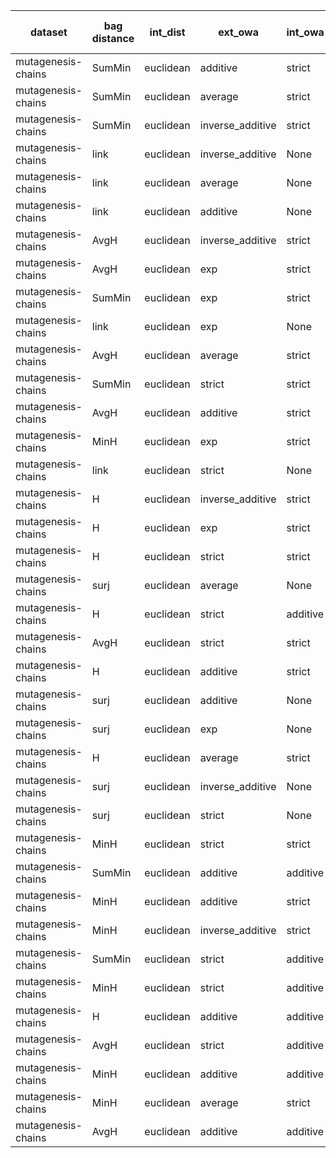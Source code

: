 | dataset | bag distance | int_dist | ext_owa | int_owa | Accuracy | F1 | TP | TN | FP | FN | Sensitivity | False Negative Rate | False Positive Rate | Specificity | Precission | False omission rate | FDR | Negative predictive value |
|---------|--------------|----------|---------|---------|----------|----|----|----|----|----|-------------|---------------------|---------------------|-------------|------------|---------------------|-----|---------------------------|
| mutagenesis-chains | SumMin | euclidean | additive | strict | 0.82 | 0.73 | 47 | 109 | 21 | 13 | 0.78 | 0.22 | 0.16 | 0.84 | 0.69 | 0.11 | 0.31 | 0.89 |
| mutagenesis-chains | SumMin | euclidean | average | strict | 0.81 | 0.72 | 47 | 106 | 24 | 13 | 0.78 | 0.22 | 0.18 | 0.82 | 0.66 | 0.11 | 0.34 | 0.89 |
| mutagenesis-chains | SumMin | euclidean | inverse_additive | strict | 0.82 | 0.71 | 41 | 115 | 15 | 19 | 0.68 | 0.32 | 0.12 | 0.88 | 0.73 | 0.14 | 0.27 | 0.86 |
| mutagenesis-chains | link | euclidean | inverse_additive | None | 0.82 | 0.71 | 41 | 115 | 15 | 19 | 0.68 | 0.32 | 0.12 | 0.88 | 0.73 | 0.14 | 0.27 | 0.86 |
| mutagenesis-chains | link | euclidean | average | None | 0.79 | 0.71 | 47 | 104 | 26 | 13 | 0.78 | 0.22 | 0.2 | 0.8 | 0.64 | 0.11 | 0.36 | 0.89 |
| mutagenesis-chains | link | euclidean | additive | None | 0.79 | 0.7 | 45 | 106 | 24 | 15 | 0.75 | 0.25 | 0.18 | 0.82 | 0.65 | 0.12 | 0.35 | 0.88 |
| mutagenesis-chains | AvgH | euclidean | inverse_additive | strict | 0.83 | 0.69 | 37 | 120 | 10 | 23 | 0.62 | 0.38 | 0.08 | 0.92 | 0.79 | 0.16 | 0.21 | 0.84 |
| mutagenesis-chains | AvgH | euclidean | exp | strict | 0.83 | 0.69 | 36 | 122 | 8 | 24 | 0.6 | 0.4 | 0.06 | 0.94 | 0.82 | 0.16 | 0.18 | 0.84 |
| mutagenesis-chains | SumMin | euclidean | exp | strict | 0.82 | 0.69 | 39 | 116 | 14 | 21 | 0.65 | 0.35 | 0.11 | 0.89 | 0.74 | 0.15 | 0.26 | 0.85 |
| mutagenesis-chains | link | euclidean | exp | None | 0.8 | 0.67 | 38 | 114 | 16 | 22 | 0.63 | 0.37 | 0.12 | 0.88 | 0.7 | 0.16 | 0.3 | 0.84 |
| mutagenesis-chains | AvgH | euclidean | average | strict | 0.79 | 0.66 | 38 | 112 | 18 | 22 | 0.63 | 0.37 | 0.14 | 0.86 | 0.68 | 0.16 | 0.32 | 0.84 |
| mutagenesis-chains | SumMin | euclidean | strict | strict | 0.78 | 0.64 | 37 | 112 | 18 | 23 | 0.62 | 0.38 | 0.14 | 0.86 | 0.67 | 0.17 | 0.33 | 0.83 |
| mutagenesis-chains | AvgH | euclidean | additive | strict | 0.79 | 0.64 | 36 | 114 | 16 | 24 | 0.6 | 0.4 | 0.12 | 0.88 | 0.69 | 0.17 | 0.31 | 0.83 |
| mutagenesis-chains | MinH | euclidean | exp | strict | 0.78 | 0.64 | 37 | 111 | 19 | 23 | 0.62 | 0.38 | 0.15 | 0.85 | 0.66 | 0.17 | 0.34 | 0.83 |
| mutagenesis-chains | link | euclidean | strict | None | 0.78 | 0.63 | 36 | 112 | 18 | 24 | 0.6 | 0.4 | 0.14 | 0.86 | 0.67 | 0.18 | 0.33 | 0.82 |
| mutagenesis-chains | H | euclidean | inverse_additive | strict | 0.76 | 0.62 | 36 | 109 | 21 | 24 | 0.6 | 0.4 | 0.16 | 0.84 | 0.63 | 0.18 | 0.37 | 0.82 |
| mutagenesis-chains | H | euclidean | exp | strict | 0.75 | 0.6 | 35 | 108 | 22 | 25 | 0.58 | 0.42 | 0.17 | 0.83 | 0.61 | 0.19 | 0.39 | 0.81 |
| mutagenesis-chains | H | euclidean | strict | strict | 0.76 | 0.59 | 33 | 112 | 18 | 27 | 0.55 | 0.45 | 0.14 | 0.86 | 0.65 | 0.19 | 0.35 | 0.81 |
| mutagenesis-chains | surj | euclidean | average | None | 0.74 | 0.59 | 35 | 106 | 24 | 25 | 0.58 | 0.42 | 0.18 | 0.82 | 0.59 | 0.19 | 0.41 | 0.81 |
| mutagenesis-chains | H | euclidean | strict | additive | 0.79 | 0.59 | 28 | 123 | 7 | 32 | 0.47 | 0.53 | 0.05 | 0.95 | 0.8 | 0.21 | 0.2 | 0.79 |
| mutagenesis-chains | AvgH | euclidean | strict | strict | 0.77 | 0.58 | 30 | 117 | 13 | 30 | 0.5 | 0.5 | 0.1 | 0.9 | 0.7 | 0.2 | 0.3 | 0.8 |
| mutagenesis-chains | H | euclidean | additive | strict | 0.72 | 0.58 | 37 | 100 | 30 | 23 | 0.62 | 0.38 | 0.23 | 0.77 | 0.55 | 0.19 | 0.45 | 0.81 |
| mutagenesis-chains | surj | euclidean | additive | None | 0.74 | 0.57 | 32 | 109 | 21 | 28 | 0.53 | 0.47 | 0.16 | 0.84 | 0.6 | 0.2 | 0.4 | 0.8 |
| mutagenesis-chains | surj | euclidean | exp | None | 0.76 | 0.56 | 29 | 116 | 14 | 31 | 0.48 | 0.52 | 0.11 | 0.89 | 0.67 | 0.21 | 0.33 | 0.79 |
| mutagenesis-chains | H | euclidean | average | strict | 0.67 | 0.56 | 39 | 89 | 41 | 21 | 0.65 | 0.35 | 0.32 | 0.68 | 0.49 | 0.19 | 0.51 | 0.81 |
| mutagenesis-chains | surj | euclidean | inverse_additive | None | 0.75 | 0.55 | 29 | 114 | 16 | 31 | 0.48 | 0.52 | 0.12 | 0.88 | 0.64 | 0.21 | 0.36 | 0.79 |
| mutagenesis-chains | surj | euclidean | strict | None | 0.76 | 0.54 | 27 | 117 | 13 | 33 | 0.45 | 0.55 | 0.1 | 0.9 | 0.68 | 0.22 | 0.33 | 0.78 |
| mutagenesis-chains | MinH | euclidean | strict | strict | 0.74 | 0.48 | 23 | 118 | 12 | 37 | 0.38 | 0.62 | 0.09 | 0.91 | 0.66 | 0.24 | 0.34 | 0.76 |
| mutagenesis-chains | SumMin | euclidean | additive | additive | 0.33 | 0.48 | 60 | 2 | 128 | 0 | 1.0 | 0.0 | 0.98 | 0.02 | 0.32 | 0.0 | 0.68 | 1.0 |
| mutagenesis-chains | MinH | euclidean | additive | strict | 0.68 | 0.45 | 25 | 104 | 26 | 35 | 0.42 | 0.58 | 0.2 | 0.8 | 0.49 | 0.25 | 0.51 | 0.75 |
| mutagenesis-chains | MinH | euclidean | inverse_additive | strict | 0.76 | 0.45 | 19 | 125 | 5 | 41 | 0.32 | 0.68 | 0.04 | 0.96 | 0.79 | 0.25 | 0.21 | 0.75 |
| mutagenesis-chains | SumMin | euclidean | strict | additive | 0.36 | 0.44 | 48 | 21 | 109 | 12 | 0.8 | 0.2 | 0.84 | 0.16 | 0.31 | 0.36 | 0.69 | 0.64 |
| mutagenesis-chains | MinH | euclidean | strict | additive | 0.69 | 0.31 | 13 | 118 | 12 | 47 | 0.22 | 0.78 | 0.09 | 0.91 | 0.52 | 0.28 | 0.48 | 0.72 |
| mutagenesis-chains | H | euclidean | additive | additive | 0.73 | 0.3 | 11 | 128 | 2 | 49 | 0.18 | 0.82 | 0.02 | 0.98 | 0.85 | 0.28 | 0.15 | 0.72 |
| mutagenesis-chains | AvgH | euclidean | strict | additive | 0.69 | 0.22 | 8 | 124 | 6 | 52 | 0.13 | 0.87 | 0.05 | 0.95 | 0.57 | 0.3 | 0.43 | 0.7 |
| mutagenesis-chains | MinH | euclidean | additive | additive | 0.69 | 0.12 | 4 | 128 | 2 | 56 | 0.07 | 0.93 | 0.02 | 0.98 | 0.67 | 0.3 | 0.33 | 0.7 |
| mutagenesis-chains | MinH | euclidean | average | strict | 0.69 | 0.06 | 2 | 129 | 1 | 58 | 0.03 | 0.97 | 0.01 | 0.99 | 0.67 | 0.31 | 0.33 | 0.69 |
| mutagenesis-chains | AvgH | euclidean | additive | additive | 0.68 | 0.0 | 0 | 130 | 0 | 60 | 0.0 | 1.0 | 0.0 | 1.0 | Nan | 0.32 | Nan | 0.68 |
